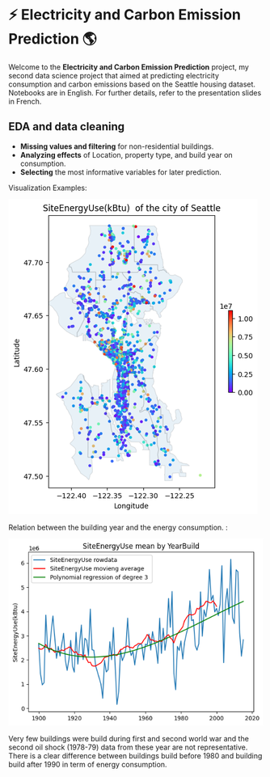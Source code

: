 # ⚡️ Electricity and Carbon Emission Prediction 🌎


Welcome to the **Electricity and Carbon Emission Prediction** project, my second data science project that aimed at predicting electricity consumption and carbon emissions based on the Seattle housing dataset. Notebooks are in English. For further details, refer to the presentation slides in French.

##  EDA and data cleaning

- **Missing values and filtering** for non-residential buildings.
- **Analyzing effects** of Location, property type, and build year on consumption.
- **Selecting** the most informative variables for later prediction.

Visualization Examples:

![Seattle Electricity Map](img/map_energy.png)

Relation between the building year and the energy consumption.  : 

![electricity by Year build ](img/build_year.png)


Very few buildings were build during first and second world war and the second oil shock (1978-79) data from these year are not representative. 
There is a clear difference between buildings build before 1980 and building build after 1990 in term of energy consumption. 